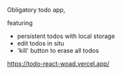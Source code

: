 Obligatory todo app, 

featuring 
- persistent todos with local storage
- edit todos in situ
- 'kill' button to erase all todos

https://todo-react-woad.vercel.app/
